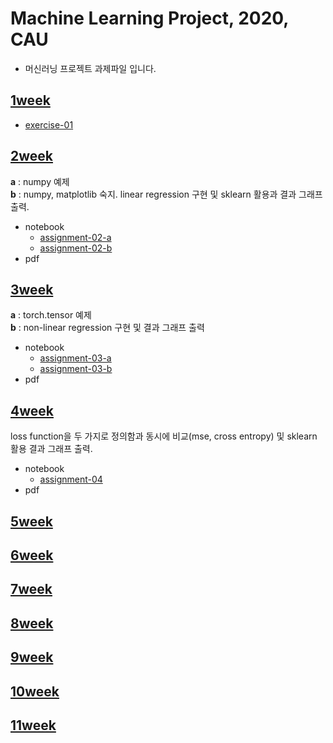 # Machine Learning Project, 2020, CAU

- 머신러닝 프로젝트 과제파일 입니다.

## [1week](https://github.com/minjoong507/Machine-learning-project/tree/master/1week)
- [exercise-01](https://github.com/minjoong507/Machine-learning-project/blob/master/1week/%EC%A0%95%EB%AF%BC%EC%A4%80%20-%20exercise-01.ipynb)
## [2week](https://github.com/minjoong507/Machine-learning-project/tree/master/2week)
**a** : numpy 예제 <br/>
**b** : numpy, matplotlib 숙지. linear regression 구현 및 sklearn 활용과 결과 그래프 출력.
- notebook
  - [assignment-02-a](https://github.com/minjoong507/Machine-learning-project/blob/master/2week/notebook/assignment-02-a.ipynb)
  - [assignment-02-b](https://github.com/minjoong507/Machine-learning-project/blob/master/2week/notebook/assignment-02-b.ipynb)
- pdf

## [3week](https://github.com/minjoong507/Machine-learning-project/tree/master/3week)
**a** : torch.tensor 예제 <br/>
**b** : non-linear regression 구현 및 결과 그래프 출력
- notebook
  - [assignment-03-a](https://github.com/minjoong507/Machine-learning-project/blob/master/3week/notebook/assignment-03-a.ipynb)
  - [assignment-03-b](https://github.com/minjoong507/Machine-learning-project/blob/master/3week/notebook/assignment-03-b.ipynb) 
- pdf

## [4week](https://github.com/minjoong507/Machine-learning-project/tree/master/4week)
loss function을 두 가지로 정의함과 동시에 비교(mse, cross entropy) 및 sklearn 활용 결과 그래프 출력.
- notebook
  - [assignment-04](https://github.com/minjoong507/Machine-learning-project/blob/master/4week/notebook/assignment-04.ipynb)
- pdf

## [5week](https://github.com/minjoong507/Machine-learning-project/tree/master/5week)
## [6week](https://github.com/minjoong507/Machine-learning-project/tree/master/6week)
## [7week](https://github.com/minjoong507/Machine-learning-project/tree/master/7week)
## [8week](https://github.com/minjoong507/Machine-learning-project/tree/master/8week)
## [9week](https://github.com/minjoong507/Machine-learning-project/tree/master/9week)
## [10week](https://github.com/minjoong507/Machine-learning-project/tree/master/10week)
## [11week](https://github.com/minjoong507/Machine-learning-project/tree/master/11week)

